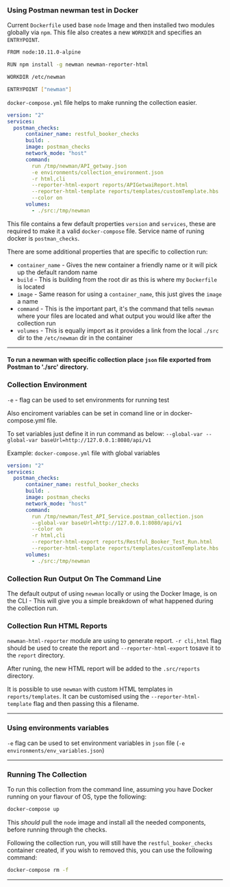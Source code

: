 
### Using Postman newman test in Docker

Current `Dockerfile` used base `node` Image and then installed two modules globally via `npm`. This file also creates a new `WORKDIR` and specifies an `ENTRYPOINT`.  

```bash
FROM node:10.11.0-alpine

RUN npm install -g newman newman-reporter-html

WORKDIR /etc/newman

ENTRYPOINT ["newman"]
```
`docker-compose.yml` file helps to make running the collection easier.
```yml
version: "2"
services:
  postman_checks:
      container_name: restful_booker_checks
      build: .
      image: postman_checks
      network_mode: "host"
      command:
        run /tmp/newman/API_getway.json
        -e environments/collection_environment.json
        -r html,cli 
        --reporter-html-export reports/APIGetwaiReport.html 
        --reporter-html-template reports/templates/customTemplate.hbs
        --color on
      volumes:
        - ./src:/tmp/newman

```

This file contains a few default properties `version` and `services`, these are required to make it a valid `docker-compose` file. Service name of runing docker is `postman_checks`.

There are some additional properties that are specific to collection run:

* `container_name` - Gives the new container a friendly name or it will pick up the default random name
* `build` - This is building from the root dir as this is where my `Dockerfile` is located
* `image` - Same reason for using a `container_name`, this just gives the `image` a name
* `command` - This is the important part, it's the command that tells `newman` where your files are located and what output you would like after the collection run
* `volumes` - This is equally import as it provides a link from the local `./src` dir to the `/etc/newman` dir in the container

---

#### To run a newman with specific collection place `json` file exported from Postman to './src' directory. 

### Collection Environment
`-e` - flag can be used to set environments for running test  

Also enciroment variables can be set in comand line or in docker-compose.yml file.

To set variables just define it in run command as below:
`--global-var --global-var baseUrl=http://127.0.0.1:8080/api/v1`

Example:
`docker-compose.yml` file with global variables
```yml
version: "2"
services:
  postman_checks:
      container_name: restful_booker_checks
      build: .
      image: postman_checks
      network_mode: "host"
      command:
        run /tmp/newman/Test_API_Service.postman_collection.json
        --global-var baseUrl=http://127.0.0.1:8080/api/v1
        --color on
        -r html,cli 
        --reporter-html-export reports/Restful_Booker_Test_Run.html 
        --reporter-html-template reports/templates/customTemplate.hbs
      volumes:
        - ./src:/tmp/newman

```

### Collection Run Output On The Command Line

The default output of using `newman` locally or using the Docker Image, is on the CLI - This will give you a simple breakdown of what happened during the collection run.


### Collection Run HTML Reports

`newman-html-reporter` module are using to generate report.
`-r cli,html` flag should be used to create the report and `--reporter-html-export` tosave it to the `report` directory.

After runing, the new HTML report will be added to the `.src/reports` directory.

It is possible to use `newman` with custom HTML templates in `reports/templates`. It can be customised using the `--reporter-html-template` flag and then passing this a filename.



---

### Using environments variables

`-e` flag can be used to set environment variables in `json` file (`-e environments/env_variables.json`)


---

### Running The Collection

To run this collection from the command line, assuming you have Docker running on your flavour of OS, type the following:

```bash
docker-compose up
```

This _should_ pull the `node` image and install all the needed components, before running through the checks.

Following the collection run, you will still have the `restful_booker_checks` container created, if you wish to removed this, you can use the following command:

```bash
docker-compose rm -f
```
---

